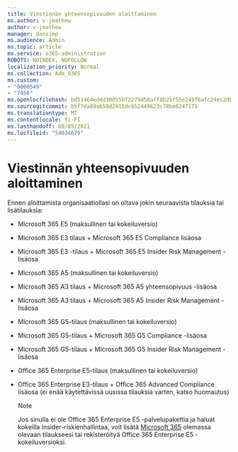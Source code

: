 ```yaml
---
title: Viestinnän yhteensopivuuden aloittaminen
ms.author: v-jmathew
author: v-jmathew
manager: dansimp
ms.audience: Admin
ms.topic: article
ms.service: o365-administration
ROBOTS: NOINDEX, NOFOLLOW
localization_priority: Normal
ms.collection: Adm_O365
ms.custom:
- "9000549"
- "7456"
ms.openlocfilehash: bd51464ed4d30055bf2279d58aff8b25f55e249f6afc24ec2db227a1e9bdfbad
ms.sourcegitcommit: b5f7da89a650d2915dc652449623c78be6247175
ms.translationtype: MT
ms.contentlocale: fi-FI
ms.lasthandoff: 08/05/2021
ms.locfileid: "54034679"
---
```

# <a name="get-started-with-communication-compliance"></a>Viestinnän yhteensopivuuden aloittaminen

Ennen aloittamista organisaatiollasi on oltava jokin seuraavista tilauksia tai lisätilauksia:

* Microsoft 365 E5 (maksullinen tai kokeiluversio)
* Microsoft 365 E3 tilaus + Microsoft 365 E5 Compliance lisäosa
* Microsoft 365 E3 -tilaus + Microsoft 365 E5 Insider Risk Management -lisäosa
* Microsoft 365 A5 (maksullinen tai kokeiluversio)
* Microsoft 365 A3 tilaus + Microsoft 365 A5 yhteensopivuus -lisäosa
* Microsoft 365 A3 tilaus + Microsoft 365 A5 Insider Risk Management -lisäosa
* Microsoft 365 G5-tilaus (maksullinen tai kokeiluversio)
* Microsoft 365 G5-tilaus + Microsoft 365 G5 Compliance -lisäosa
* Microsoft 365 G5-tilaus + Microsoft 365 G5 Insider Risk Management -lisäosa
* Office 365 Enterprise E5-tilaus (maksullinen tai kokeiluversio)
* Office 365 Enterprise E3-tilaus + Office 365 Advanced Compliance lisäosa (ei enää käytettävissä uusissa tilauksia varten, katso huomautus)

    > [!NOTE]
    > Jos sinulla ei ole Office 365 Enterprise E5 -palvelupakettia ja haluat kokeilla Insider-riskienhallintaa, voit lisätä [Microsoft 365](https://go.microsoft.com/fwlink/?linkid=2130508) olemassa olevaan tilaukseesi tai rekisteröityä Office 365 Enterprise E5 -kokeiluversioksi.
